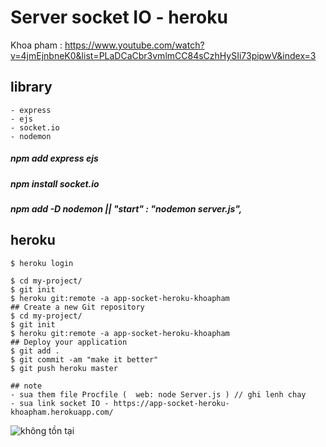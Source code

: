 # Server socket IO - heroku
Khoa pham : https://www.youtube.com/watch?v=4jmEjnbneK0&list=PLaDCaCbr3vmlmCC84sCzhHySIi73pipwV&index=3
## library
    - express
    - ejs
    - socket.io
    - nodemon

##### npm add express ejs 
##### npm install socket.io
##### npm add -D nodemon  || "start" : "nodemon server.js",

## heroku
    $ heroku login

    $ cd my-project/
    $ git init
    $ heroku git:remote -a app-socket-heroku-khoapham
    ## Create a new Git repository
    $ cd my-project/
    $ git init
    $ heroku git:remote -a app-socket-heroku-khoapham
    ## Deploy your application
    $ git add .
    $ git commit -am "make it better"
    $ git push heroku master

    ## note 
    - sua them file Procfile (  web: node Server.js ) // ghi lenh chay
    - sua link socket IO - https://app-socket-heroku-khoapham.herokuapp.com/


<img src="" alt="không tồn tại" >


